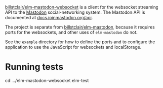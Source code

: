 [billstclair/elm-mastodon-websocket](https://package.elm-lang.org/packages/billstclair/elm-mastodon-websocket/latest) is a client for the websocket streaming API to the [Mastodon](https://joinmastodon.org/) social-networking system. The Mastodon API is documented at [docs.joinmastodon.org/api](https://docs.joinmastodon.org/api/streaming/).

The project is separate from [billstclair/elm-mastodon](https://package.elm-lang.org/packages/billstclair/elm-mastodon/latest), because it requires ports for the websockets, and other uses of `elm-mastodon` do not.

See the `example` directory for how to define the ports and to configure the application to use the JavaScript for websockets and localStorage.

# Running tests

cd .../elm-mastodon-websocket
elm-test
